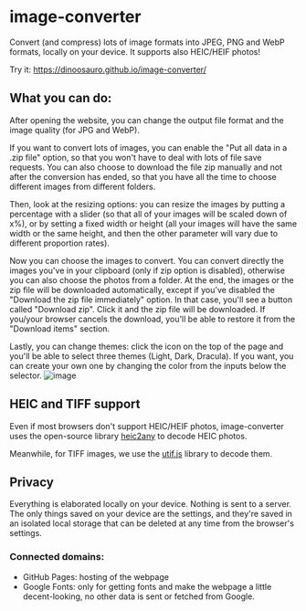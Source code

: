 # image-converter
Convert (and compress) lots of image formats into JPEG, PNG and WebP formats, locally on your device. It supports also HEIC/HEIF photos!

Try it: https://dinoosauro.github.io/image-converter/
## What you can do:

After opening the website, you can change the output file format and the image quality (for JPG and WebP). 

If you want to convert lots of images, you can enable the "Put all data in a .zip file" option, so that you won't have to deal with lots of file save requests. You can also choose to download the file zip manually and not after the conversion has ended, so that you have all the time to choose different images from different folders.

Then, look at the resizing options: you can resize the images by putting a percentage with a slider (so that all of your images will be scaled down of x%), or by setting a fixed width or height (all your images will have the same width or the same height, and then the other parameter will vary due to different proportion rates).

Now you can choose the images to convert. You can convert directly the images you've in your clipboard (only if zip option is disabled), otherwise you can also choose the photos from a folder. At the end, the images or the zip file will be downloaded automatically, except if you've disabled the "Download the zip file immediately" option. In that case, you'll see a button called "Download zip". Click it and the zip file will be downloaded. If you/your browser cancels the download, you'll be able to restore it from the "Download items" section.

Lastly, you can change themes: click the icon on the top of the page and you'll be able to select three themes (Light, Dark, Dracula). If you want, you can create your own one by changing the color from the inputs below the selector.
![image](https://i.imgur.com/C75eLU3.jpg)

## HEIC and TIFF support
Even if most browsers don't support HEIC/HEIF photos, image-converter uses the open-source library [heic2any](https://github.com/alexcorvi/heic2any) to decode HEIC photos. 

Meanwhile, for TIFF images, we use the [utif.js](https://github.com/photopea/UTIF.js) library to decode them.

## Privacy
Everything is elaborated locally on your device. Nothing is sent to a server. The only things saved on your device are the settings, and they're saved in an isolated local storage that can be deleted at any time from the browser's settings.

### Connected domains:
- GitHub Pages: hosting of the webpage
- Google Fonts: only for getting fonts and make the webpage a little decent-looking, no other data is sent or fetched from Google.
